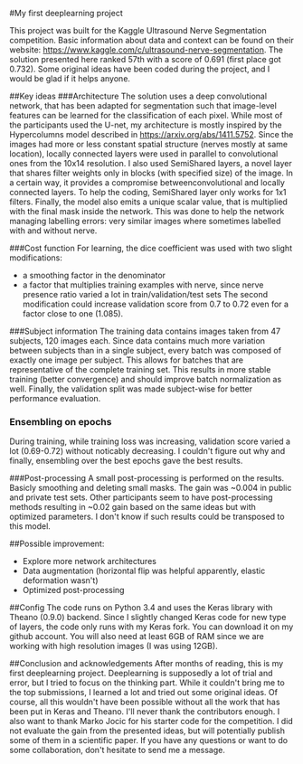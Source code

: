 #My first deeplearning project

This project was built for the Kaggle Ultrasound Nerve Segmentation competition. 
Basic information about data and context can be found on their website: https://www.kaggle.com/c/ultrasound-nerve-segmentation.
The solution presented here ranked 57th with a score of 0.691 (first place got 0.732). 
Some original ideas have been coded during the project, and I would be glad if it helps anyone.

##Key ideas
###Architecture
The solution uses a deep convolutional network, that has been adapted for segmentation such that image-level features 
can be learned for the classification of each pixel. While most of the participants used the U-net, my architecture is mostly inspired by the Hypercolumns model described in https://arxiv.org/abs/1411.5752. Since the images had more or less constant spatial structure (nerves mostly at same location), locally connected layers were used in parallel to convolutional ones from the 10x14 resolution. I also used SemiShared layers, a novel layer that shares filter weights only in blocks (with specified size) of the image. In a certain way, it provides a compromise betweenconvolutional and locally connected layers. To help the coding, SemiShared layer only works for 1x1 filters. Finally, the model also emits a unique scalar value, that is multiplied with the final mask inside the network. This was done to help the network managing labelling errors: very similar images where sometimes labelled with and without nerve.

###Cost function
For learning, the dice coefficient was used with two slight modifications:
- a smoothing factor in the denominator
- a factor that multiplies training examples with nerve, since nerve presence ratio varied a lot in train/validation/test sets
The second modification could increase validation score from 0.7 to 0.72 even for a factor close to one (1.085).

###Subject information
The training data contains images taken from 47 subjects, 120 images each. Since data contains much more variation 
between subjects than in a single subject, every batch was composed of exactly one image per subject. This allows for 
batches that are representative of the complete training set. This results in more stable training (better convergence) 
and should improve batch normalization as well. Finally, the validation split was made subject-wise for better performance evaluation.

### Ensembling on epochs
During training, while training loss was increasing, validation score varied a lot (0.69-0.72) without noticably decreasing.
I couldn't figure out why and finally, ensembling over the best epochs gave the best results.

###Post-processing
A small post-processing is performed on the results. Basicly smoothing and deleting small masks. The gain was ~0.004 in public and
private test sets. Other participants seem to have post-processing methods resulting in ~0.02 gain based on the same ideas but 
with optimized parameters. I don't know if such results could be transposed to this model.

##Possible improvement:
- Explore more network architectures
- Data augmentation (horizontal flip was helpful apparently, elastic deformation wasn't)
- Optimized post-processing

##Config
The code runs on Python 3.4 and uses the Keras library with Theano (0.9.0) backend. Since I slightly changed Keras code 
for new type of layers, the code only runs with my Keras fork. You can download it on my github account.
You will also need at least 6GB of RAM since we are working with high resolution images (I was using 12GB).

##Conclusion and acknowledgements
After months of reading, this is my first deeplearning project. Deeplearning is supposedly a lot of trial and error, 
but I tried to focus on the thinking part. While it couldn't bring me to the top submissions, I learned a lot and tried out some original ideas.
Of course, all this wouldn't have been possible without all the work that has been put in Keras and Theano. I'll never
thank the contributors enough. I also want to thank Marko Jocic for his starter code for the competition.
I did not evaluate the gain from the presented ideas, but will potentially publish some of them in a scientific paper. If you have any questions or want to do some collaboration, don't hesitate to send me a message.
